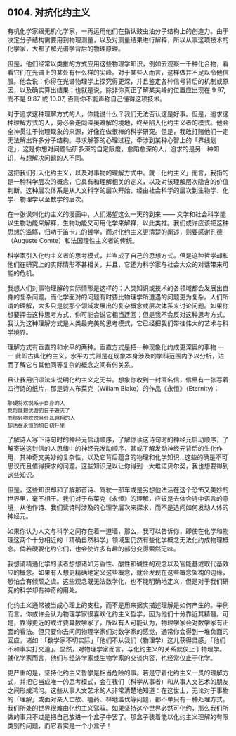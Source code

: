 ## 0104. 对抗化约主义

有机化学家跟无机化学家，一再运用他们在指认豉虫油分子结构上的创造力。由于决定分子结构需要用到物理测量，以及对测量结果进行解释，所以从事这项技术的化学家，大都了解光谱学背后的物理原理。

但是，他们经常以类推的方式应用这些物理学知识，例如去观察一千种化合物，看看它们在光谱上的某处有什么样的尖峰。对于某些人而言，这样做并不足以令他信服。他会说：你得在光谱物理学上探究得更深，并且鉴定各种信号背后的机制或原因，以及确实算出结果；也就是说，除非你真正了解某尖峰的位置应出现在 9.97, 而不是 9.87 或 10.07, 否则你不能声称自己懂得这项技术。

对于追求这种理解方式的人，你能说什么？我们无法否认这是好事。但是，追求这种理解方式的人，势必会走向深奥难解的境地，终至陷入化约主义者的模式。他会全神贯注于物理现象的来源，好像在做很棒的科学研究。但是，我敢打赌他们一定无法解出许多分子结构。寻求解答的心理过程，牵涉到某种心智上的「界线划定」，这是你想对问题钻研多深的自定限度。愈陷愈深的人，追求的是另一种知识，与想解决问题的人不同。

这把我们引入化约主义，以及对事物的理解方式中。就「化约主义」而言，我指的是一种科学层次的概念，它具有和理解相关的定义，以及对该理解层次隐含的价值判断。这种层次体系是从人文科学的层次开始，经由社会科学的层次到生物学、化学、物理学以至数学的层次。

在一张讽刺化约主义的漫画中，人们渴望这么一天的到来 —— 文学和社会科学能以生物功能来解释，生物功能又可用化学来解释，以此类推。我们或许应该把这种思想的滥觞，归功于笛卡儿的哲学，而对化约主义更清楚的阐述，则要感谢孔德（Auguste Comte）和法国理性主义者的传统。

科学家引入化约主义者的思考模式，并当成了自己的思想方式。但是这种哲学却和他们在研究上的实际情形不甚相关，并且，它还为科学家与社会大众的对话带来可能的危机。

我想人们对事物理解的实际情形是这样的：人类知识或技术的各领域都会发展出自身的复杂问题。而化学面对的问题有时要比物理学所遭遇的问题更为复杂。人们所谓的理解，大多只是就那个领域发展出的复杂概念或层次体系来讨论问题。如果你想要抨击这种思考方式，你可能会说它相当迂回；但是我不会反对这种思考方式，我认为这种理解方式是人类最完美的思考模式，它已经把我们带往伟大的艺术与科学境界。

理解方式有垂直的和水平的两种。垂直方式是把一种现象化约成更深奥的事物 一一 此即古典化约主义。水平方式则是在现象本身涉及的学科范围内予以分析，进而了解它与其他同等复杂的概念之间有何关系。

且让我用归谬法来说明化约主义之无益。想象你收到一封匿名信，信里有一张写着四行诗的纸片，那是诗人布菜克（Wiliam Blake）的作品《永恒》（Eternity)：

```
那硬将欢悦系于自身的人
竟将展翅优游的日子毁灭了
而那轻吻欢悦且任其翱翔的人
却活在永恒的旭日初升里
```

了解诗人写下诗句时的神经元启动顺序，了解你读这诗句时的神经元启动顺序，了解寄送这封信的人思绪中的神经元发动顺序，甚或了解发动神经元背后的生化作用，其神奇又美妙的复杂性，以及它背后蕴含的物理和化学知识…这些的确是不可思议而且值得探求的问题。这些知识足以让你得到一大堆诺贝尔奖，我也想要得到这些知识。

但是，这些知识却和了解那首诗、驾驶一部车或是另想他法活在这个恐怖又美妙的世界里，毫不相干。我们对于布菜克《永恒》的理解，应该是去体会诗中语言的意境，从他作诗、我们读诗时涉及的心理学层次来探求，而不是追问如何发动人体的神经元。

如果你认为人文与科学之间存在着一道墙，那么，我可以告诉你，即使在化学和物理这两个十分相近的「精确自然科学」领域里仍然有些化学概念无法化约成物理概念。倘若硬要化约它们，也会使许多有趣的部分变得索然无味。

我想请精通化学的读者想想诸如芳香性、酸性和碱性的观念以及官能基或取代基效应的概念。如果有人想更精确地定义这些概念，就会发现在这些概念架构的边缘，恐怕会有倾颓之虞。这些观念既无法数学化，也不能明确地定义，但是对于我们研究的科学却有神奇的用处。

化约主义通常被当成心理上的支柱，而不是用来据实描述理解是如何产生的。举例而言，你或许会认为物理学家很喜欢化约主义哲学，因为他们十分靠近其精髓。可是，靠得更近的或许要算数学家了，所以有人可能认为，物理学家会对数学家有正面的看法。但只要你去问问物理学家们对数学家的感觉，通常你会得到一堆负面的回应，诸如：「数学家不切实际」「他们不从我们（物理学）这儿获得灵感」「他们不和事实打交道」。显然，对物理学家而言，与化约主义的关系就仅止于物理学。就化学家而言，他们与经济学家或生物学家的交谈内容，也经常仅止于化学。

更严重的是，坚持化约主义哲学是相当危险的事。若是守着化约主义一贯的理解方式，并把它当成唯一的思考模式，会在我们（科学从事者）和从事人文艺术的朋友之间形成鸿沟。这些从事人文艺术的人非常清楚地知道：在这世上，无论对于事物的「理解」或面对亲人亡故、嗑药、林地滥伐等问题，都不单只有一种处理方式。我们所处的世界很难由化约主义驾驭。如果坚持这个世界必然可化约，那么我们所做的事只不过是把自己放进一个盒子中罢了。那盒子装着能以化约主义理解的有限类别的问题，而它着实是一个小盒子！